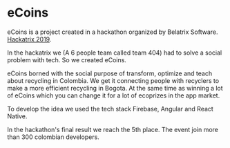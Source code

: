 # eCoins  

eCoins is a project created in a hackathon organized by Belatrix Software. [Hackatrix 2019](https://cdn2.hubspot.net/hubfs/5078049/Hackatrix/Bases_y_condiciones_Hackatrix_Bogota_2019.pdf).  

In the hackatrix we (A 6 people team called team 404) had to solve a social problem with tech. So we created eCoins.

eCoins borned with the social purpose of transform, optimize and teach about recycling in Colombia. We get it connecting people with recyclers to make a more efficient recycling in Bogota. At the same time as winning a lot of eCoins which you can change it for a lot of ecoprizes in the app market.

To develop the idea we used the tech stack Firebase, Angular and React Native.

In the hackathon's final result we reach the 5th place. The event join more than 300 colombian developers.
